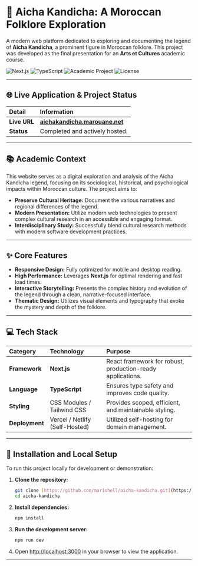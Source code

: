 # 👻 Aicha Kandicha: A Moroccan Folklore Exploration

A modern web platform dedicated to exploring and documenting the legend of **Aicha Kandicha**, a prominent figure in Moroccan folklore. This project was developed as the final presentation for an **Arts et Cultures** academic course.

![Next.js](https://img.shields.io/badge/Next.js-13+-000000.svg?style=flat&logo=next.js)
![TypeScript](https://img.shields.io/badge/TypeScript-4.0+-3178C6.svg?style=flat&logo=typescript)
![Academic Project](https://img.shields.io/badge/Context-Academic_Arts_&_Cultures-B36829.svg)
![License](https://img.shields.io/badge/License-MIT-green.svg)

---

## 🌐 Live Application & Project Status

| Detail | Information |
| :--- | :--- |
| **Live URL** | **[aichakandicha.marouane.net](https://aichakandicha.marouane.net)** |
| **Status** | Completed and actively hosted. |

---

## 📚 Academic Context

This website serves as a digital exploration and analysis of the Aicha Kandicha legend, focusing on its sociological, historical, and psychological impacts within Moroccan culture. The project aims to:

* **Preserve Cultural Heritage:** Document the various narratives and regional differences of the legend.
* **Modern Presentation:** Utilize modern web technologies to present complex cultural research in an accessible and engaging format.
* **Interdisciplinary Study:** Successfully blend cultural research methods with modern software development practices.

---

## ✨ Core Features

* **Responsive Design:** Fully optimized for mobile and desktop reading.
* **High Performance:** Leverages **Next.js** for optimal rendering and fast load times.
* **Interactive Storytelling:** Presents the complex history and evolution of the legend through a clean, narrative-focused interface.
* **Thematic Design:** Utilizes visual elements and typography that evoke the mystery and depth of the folklore.

---

## 💻 Tech Stack

| Category | Technology | Purpose |
| :--- | :--- | :--- |
| **Framework** | **Next.js** | React framework for robust, production-ready applications. |
| **Language** | **TypeScript** | Ensures type safety and improves code quality. |
| **Styling** | CSS Modules / Tailwind CSS | Provides scoped, efficient, and maintainable styling. |
| **Deployment** | Vercel / Netlify (Self-Hosted) | Utilized self-hosting for domain management. |

---

## 🚀 Installation and Local Setup

To run this project locally for development or demonstration:

1.  **Clone the repository:**
    ```bash
    git clone [https://github.com/mar1shell/aicha-kandicha.git](https://github.com/mar1shell/aicha-kandicha.git)
    cd aicha-kandicha
    ```
2.  **Install dependencies:**
    ```bash
    npm install

    ```
3.  **Run the development server:**
    ```bash
    npm run dev
    ```
4.  Open [http://localhost:3000](http://localhost:3000) in your browser to view the application.

---

